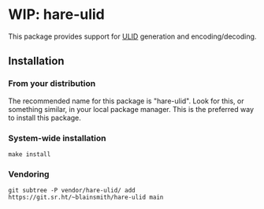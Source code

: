 # WIP: hare-ulid

This package provides support for [ULID](https://github.com/ulid/spec) generation and encoding/decoding.

## Installation

### From your distribution

The recommended name for this package is "hare-ulid". Look for this, or
something similar, in your local package manager. This is the preferred way to
install this package.

### System-wide installation

```
make install
```

### Vendoring

```
git subtree -P vendor/hare-ulid/ add https://git.sr.ht/~blainsmith/hare-ulid main
```